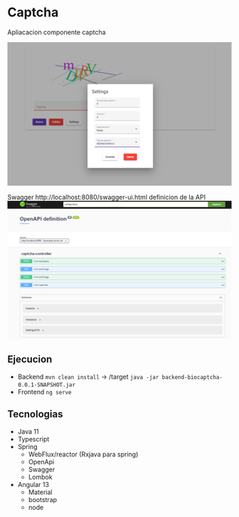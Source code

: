 # Captcha

Apliacacion componente captcha

![alt text](https://github.com/GabrielLiz/captcha/blob/main/front-example.png?raw=true)

Swagger http://localhost:8080/swagger-ui.html definicion de la API
![alt text](https://github.com/GabrielLiz/captcha/blob/main/api-example.png?raw=true)
## Ejecucion

- Backend `mvn clean install` ->  /target `java -jar backend-biocaptcha-0.0.1-SNAPSHOT.jar`
- Frontend `ng serve`

## Tecnologias
 * Java 11
 * Typescript
 * Spring
    - WebFlux/reactor (Rxjava para spring)
    - OpenApi
    - Swagger
    - Lombok
 * Angular 13
   - Material
   - bootstrap
   - node
   
